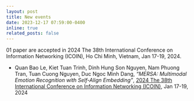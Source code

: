 ```yaml
---
layout: post
title: New events
date: 2023-12-17 07:59:00-0400
inline: true
related_posts: false
---
```

01 paper are accepted in 2024 The 38th International Conference on Information Networking (ICOIN), Ho Chi Minh, Vietnam, Jan 17-19, 2024.  


- Quan Bao Le, Kiet Tuan Trinh, Dinh Hung Son Nguyen, Nam Phuong Tran, Tuan Cuong Nguyen, Duc Ngoc Minh Dang, *“MERSA: Multimodal Emotion Recognition with Self-Align Embedding”*, [2024 The 38th International Conference on Information Networking (ICOIN)](https://icoin.org/), Jan 17-19, 2024  